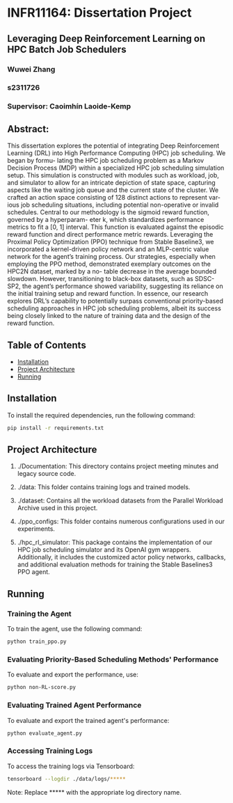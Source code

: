 # INFR11164: Dissertation Project
## Leveraging Deep Reinforcement Learning on HPC Batch Job Schedulers
### Wuwei Zhang
### s2311726
### Supervisor: Caoimhín Laoide-Kemp

## Abstract: 

This dissertation explores the potential of integrating Deep Reinforcement Learning (DRL) into High Performance Computing (HPC) job scheduling. We began by formu- lating the HPC job scheduling problem as a Markov Decision Process (MDP) within a specialized HPC job scheduling simulation setup. This simulation is constructed with modules such as workload, job, and simulator to allow for an intricate depiction of state space, capturing aspects like the waiting job queue and the current state of the cluster. We crafted an action space consisting of 128 distinct actions to represent var- ious job scheduling situations, including potential non-operative or invalid schedules. Central to our methodology is the sigmoid reward function, governed by a hyperparam- eter k, which standardizes performance metrics to fit a [0, 1] interval. This function is evaluated against the episodic reward function and direct performance metric rewards. Leveraging the Proximal Policy Optimization (PPO) technique from Stable Baseline3, we incorporated a kernel-driven policy network and an MLP-centric value network for the agent’s training process. Our strategies, especially when employing the PPO method, demonstrated exemplary outcomes on the HPC2N dataset, marked by a no- table decrease in the average bounded slowdown. However, transitioning to black-box datasets, such as SDSC-SP2, the agent’s performance showed variability, suggesting its reliance on the initial training setup and reward function. In essence, our research explores DRL’s capability to potentially surpass conventional priority-based scheduling approaches in HPC job scheduling problems, albeit its success being closely linked to the nature of training data and the design of the reward function.

## Table of Contents

- [Installation](#installation)
- [Project Architecture](#project-architecture)
- [Running](#running)

## Installation

To install the required dependencies, run the following command:

```bash
pip install -r requirements.txt
```

## Project Architecture

1.  ./Documentation: This directory contains project meeting minutes and legacy source code.

2. ./data: This folder contains training logs and trained models.

3. ./dataset: Contains all the workload datasets from the Parallel Workload Archive used in this project.

4. ./ppo_configs: This folder contains numerous configurations used in our experiments.

5. ./hpc_rl_simulator: This package contains the implementation of our HPC job scheduling simulator and its OpenAI gym wrappers. Additionally, it includes the customized actor policy networks, callbacks, and additional evaluation methods for training the Stable Baselines3 PPO agent.


## Running

### Training the Agent
To train the agent, use the following command:

```bash
python train_ppo.py
```

### Evaluating Priority-Based Scheduling Methods' Performance
To evaluate and export the performance, use:

```bash
python non-RL-score.py
```


### Evaluating Trained Agent Performance
To evaluate and export the trained agent's performance:

```bash
python evaluate_agent.py
```

### Accessing Training Logs
To access the training logs via Tensorboard:

```bash
tensorboard --logdir ./data/logs/*****
```

Note: Replace ***** with the appropriate log directory name.